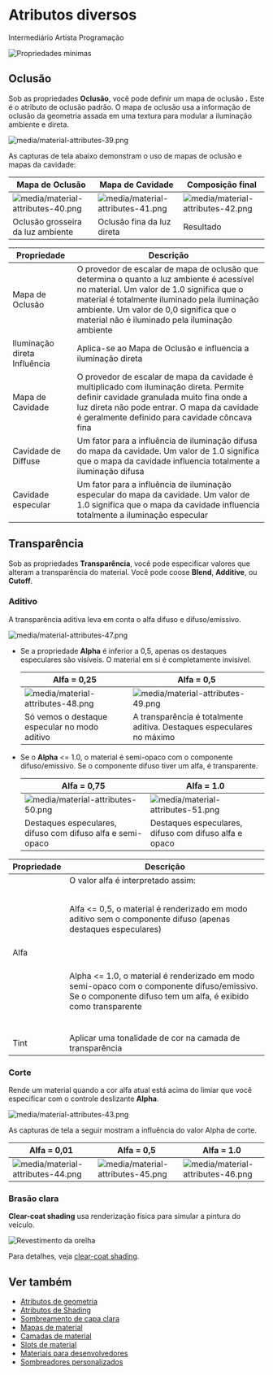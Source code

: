 # Atributos diversos

<span class="badge text-bg-primary">Intermediário</span>
<span class="badge text-bg-success">Artista </span>
<span class="badge text-bg-success">Programação</span>

![ Propriedades mínimas](media/misc-properties.png)

## Oclusão

Sob as propriedades **Oclusão**, você pode definir um mapa de oclusão **.** Este é o atributo de oclusão padrão. O mapa de oclusão usa a informação de oclusão da geometria assada em uma textura para modular a iluminação ambiente e direta.

![media/material-attributes-39.png](media/material-attributes-39.png)

As capturas de tela abaixo demonstram o uso de mapas de oclusão e mapas da cavidade:

| Mapa de Oclusão | Mapa de Cavidade | Composição final |
| ------- | ------ | ------- 
| ![media/material-attributes-40.png](media/material-attributes-40.png) | ![media/material-attributes-41.png](media/material-attributes-41.png) | ![media/material-attributes-42.png](media/material-attributes-42.png) |
| Oclusão grosseira da luz ambiente | Oclusão fina da luz direta | Resultado |

| Propriedade | Descrição |
| --------- | ---- 
| Mapa de Oclusão | O provedor de escalar de mapa de oclusão que determina o quanto a luz ambiente é acessível no material. Um valor de 1.0 significa que o material é totalmente iluminado pela iluminação ambiente. Um valor de 0,0 significa que o material não é iluminado pela iluminação ambiente |
| Iluminação direta Influência | Aplica-se ao Mapa de Oclusão e influencia a iluminação direta |
| Mapa de Cavidade | O provedor de escalar de mapa da cavidade é multiplicado com iluminação direta. Permite definir cavidade granulada muito fina onde a luz direta não pode entrar. O mapa da cavidade é geralmente definido para cavidade côncava fina |
| Cavidade de Diffuse | Um fator para a influência de iluminação difusa do mapa da cavidade. Um valor de 1.0 significa que o mapa da cavidade influencia totalmente a iluminação difusa |
| Cavidade especular | Um fator para a influência de iluminação especular do mapa da cavidade. Um valor de 1.0 significa que o mapa da cavidade influencia totalmente a iluminação especular |

## Transparência

Sob as propriedades **Transparência**, você pode especificar valores que alteram a transparência do material. Você pode coose **Blend**, **Additive**, ou **Cutoff**.

### Aditivo

A transparência aditiva leva em conta o alfa difuso e difuso/emissivo.

![media/material-attributes-47.png](media/material-attributes-47.png)

- Se a propriedade **Alpha** é inferior a 0,5, apenas os destaques especulares são visíveis. O material em si é completamente invisível.

   | Alfa = 0,25 | Alfa = 0,5 |
   | -------------- | -----------
   | ![media/material-attributes-48.png](media/material-attributes-48.png) | ![media/material-attributes-49.png](media/material-attributes-49.png) |
   | Só vemos o destaque especular no modo aditivo | A transparência é totalmente aditiva. Destaques especulares no máximo |

- Se o **Alpha** <= 1.0, o material é semi-opaco com o componente difuso/emissivo. Se o componente difuso tiver um alfa, é transparente.

   | Alfa = 0,75 | Alfa = 1.0 |
   | -------------- | ---------------------- |
   | ![media/material-attributes-50.png](media/material-attributes-50.png) | ![media/material-attributes-51.png](media/material-attributes-51.png) |
   | Destaques especulares, difuso com difuso alfa e semi-opaco | Destaques especulares, difuso com difuso alfa e opaco |

| Propriedade | Descrição |
| -------- | -----------
| Alfa | O valor alfa é interpretado assim:<p><br> Alfa <= 0,5, o material é renderizado em modo aditivo sem o componente difuso (apenas destaques especulares)</p></br> <p><br>Alpha <= 1.0, o material é renderizado em modo semi-opaco com o componente difuso/emissivo. Se o componente difuso tem um alfa, é exibido como transparente</p></br> |
| Tint | Aplicar uma tonalidade de cor na camada de transparência |

### Corte

Rende um material quando a cor alfa atual está acima do limiar que você especificar com o controle deslizante **Alpha**.

![media/material-attributes-43.png](media/material-attributes-43.png)

As capturas de tela a seguir mostram a influência do valor Alpha de corte.

| Alfa = 0,01 | Alfa = 0,5 | Alfa = 1.0 |
| -------------| --------------- | ------------ 
| ![media/material-attributes-44.png](media/material-attributes-44.png) | ![media/material-attributes-45.png](media/material-attributes-45.png) | ![media/material-attributes-46.png](media/material-attributes-46.png) |

### Brasão clara

**Clear-coat shading** usa renderização física para simular a pintura do veículo.

![ Revestimento da orelha](media/clear-coat-2.jpg)

Para detalhes, veja [clear-coat shading](clear-coat-shading.md).

## Ver também

* [Atributos de geometria](geometry-attributes.md)
* [Atributos de Shading](shading-attributes.md)
* [Sombreamento de capa clara](clear-coat-shading.md)
* [Mapas de material](material-maps.md)
* [Camadas de material](material-layers.md)
* [Slots de material](material-slots.md)
* [Materiais para desenvolvedores](materials-for-developers.md)
* [Sombreadores personalizados](../effects-and-shaders/custom-shaders.md)